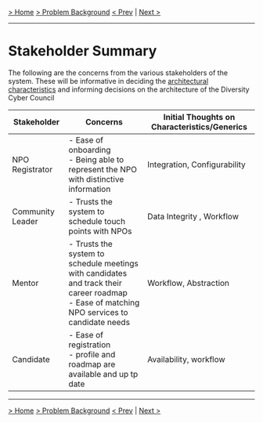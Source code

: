 [> Home](../README.md)  [> Problem Background](README.md)
[< Prev](ConstraintsAndAssumptions.md)  |  [Next >](ArchitectureAnalysis.md)

---

# Stakeholder Summary

The following are the concerns from the various stakeholders of the system. These will be informative in deciding the [architectural characteristics](ArchitectureAnalysis.md) and informing decisions on the architecture of the Diversity Cyber Council

| Stakeholder      | Concerns                                                                                                                                      | Initial Thoughts on Characteristics/Generics |
|------------------|-----------------------------------------------------------------------------------------------------------------------------------------------|----------------------------------------------|
| NPO Registrator  | - Ease of onboarding<br/>- Being able to represent the NPO with distinctive information                                                       | Integration, Configurability                 |
| Community Leader | - Trusts the system to schedule touch points with NPOs       | Data Integrity , Workflow                    |
|Mentor| - Trusts the system to schedule meetings with candidates and track their career roadmap <br/>- Ease of matching NPO services to candidate needs | Workflow, Abstraction                        |
|Candidate | - Ease of registration <br/>- profile and roadmap are available and up tp date                                                                | Availability, workflow                       |

---

[> Home](../README.md)  [> Problem Background](README.md)
[< Prev](ConstraintsAndAssumptions.md)  |  [Next >](RAID.md)